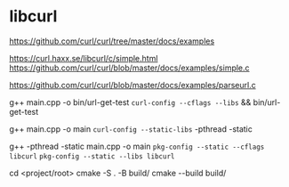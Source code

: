 # libcurl

https://github.com/curl/curl/tree/master/docs/examples

https://curl.haxx.se/libcurl/c/simple.html
https://github.com/curl/curl/blob/master/docs/examples/simple.c

https://github.com/curl/curl/blob/master/docs/examples/parseurl.c


g++ main.cpp -o bin/url-get-test `curl-config --cflags --libs` && bin/url-get-test

g++ main.cpp -o main `curl-config --static-libs` -pthread -static

g++  -pthread -static main.cpp -o main `pkg-config --static --cflags libcurl` `pkg-config --static --libs libcurl`

cd <project/root>
cmake -S . -B build/
cmake --build build/
